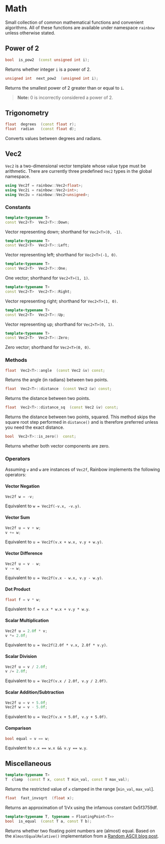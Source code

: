 # Math

Small collection of common mathematical functions and convenient algorithms. All
of these functions are available under namespace `rainbow` unless otherwise
stated.

## Power of 2

```c++
bool  is_pow2  (const unsigned int i);
```

Returns whether integer `i` is a power of 2.

```c++
unsigned int  next_pow2  (unsigned int i);
```

Returns the smallest power of 2 greater than or equal to `i`.

> **Note:** 0 is incorrectly considered a power of 2.

## Trigonometry

```c++
float  degrees  (const float r);
float  radian   (const float d);
```

Converts values between degrees and radians.

## Vec2

`Vec2` is a two-dimensional vector template whose value type must be arithmetic.
There are currently three predefined `Vec2` types in the global namespace.

```c++
using Vec2f = rainbow::Vec2<float>;
using Vec2i = rainbow::Vec2<int>;
using Vec2u = rainbow::Vec2<unsigned>;
```

### Constants

```c++
template<typename T>
const Vec2<T>  Vec2<T>::Down;
```

Vector representing down; shorthand for `Vec2<T>(0, -1)`.

```c++
template<typename T>
const Vec2<T>  Vec2<T>::Left;
```

Vector representing left; shorthand for `Vec2<T>(-1, 0)`.

```c++
template<typename T>
const Vec2<T>  Vec2<T>::One;
```

One vector; shorthand for `Vec2<T>(1, 1)`.

```c++
template<typename T>
const Vec2<T>  Vec2<T>::Right;
```

Vector representing right; shorthand for `Vec2<T>(1, 0)`.

```c++
template<typename T>
const Vec2<T>  Vec2<T>::Up;
```

Vector representing up; shorthand for `Vec2<T>(0, 1)`.

```c++
template<typename T>
const Vec2<T>  Vec2<T>::Zero;
```

Zero vector; shorthand for `Vec2<T>(0, 0)`.

### Methods

```c++
float  Vec2<T>::angle  (const Vec2 &v) const;
```

Returns the angle (in radians) between two points.

```c++
float  Vec2<T>::distance  (const Vec2 &v) const;
```

Returns the distance between two points.

```c++
float  Vec2<T>::distance_sq  (const Vec2 &v) const;
```

Returns the distance between two points, squared. This method skips the square
root step performed in `distance()` and is therefore preferred unless you need
the exact distance.

```c++
bool  Vec2<T>::is_zero()  const;
```

Returns whether both vector components are zero.

### Operators

Assuming `v` and `w` are instances of `Vec2f`, Rainbow implements the following
operators:

#### Vector Negation

```c++
Vec2f w = -v;
```

Equivalent to `w = Vec2f(-v.x, -v.y)`.

#### Vector Sum

```c++
Vec2f u = v + w;
v += w;
```

Equivalent to `u = Vec2f(v.x + w.x, v.y + w.y)`.

#### Vector Difference

```c++
Vec2f u = v - w;
v -= w;
```

Equivalent to `u = Vec2f(v.x - w.x, v.y - w.y)`.

#### Dot Product

```c++
float f = v * w;
```

Equivalent to `f = v.x * w.x + v.y * w.y`.

#### Scalar Multiplication

```c++
Vec2f u = 2.0f * v;
v *= 2.0f;
```

Equivalent to `u = Vec2f(2.0f * v.x, 2.0f * v.y)`.

#### Scalar Division

```c++
Vec2f u = v / 2.0f;
v /= 2.0f;
```

Equivalent to `u = Vec2f(v.x / 2.0f, v.y / 2.0f)`.

#### Scalar Addition/Subtraction

```c++
Vec2f u = v + 5.0f;
Vec2f w = v - 5.0f;
```

Equivalent to `u = Vec2f(v.x + 5.0f, v.y + 5.0f)`.

#### Comparison

```c++
bool equal = v == w;
```

Equivalent to `v.x == w.x && v.y == w.y`.

## Miscellaneous

```c++
template<typename T>
T  clamp  (const T x, const T min_val, const T max_val);
```

Returns the restricted value of `x` clamped in the range [`min_val`, `max_val`].

```c++
float  fast_invsqrt  (float x);
```

Returns an approximation of 1/√x using the infamous constant 0x5f3759df.

```c++
template<typename T, typename = FloatingPoint<T>>
bool  is_equal  (const T a, const T b);
```

Returns whether two floating point numbers are (almost) equal. Based on the
`AlmostEqualRelative()` implementation from a [Random ASCII blog post](1).

[1]: https://randomascii.wordpress.com/2012/02/25/comparing-floating-point-numbers-2012-edition/ "Comparing Floating Point Numbers, 2012 Edition"
